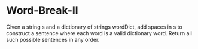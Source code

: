 # Word-Break-II
Given a string s and a dictionary of strings wordDict, add spaces in s to construct a sentence where each word is a valid dictionary word. Return all such possible sentences in any order.
